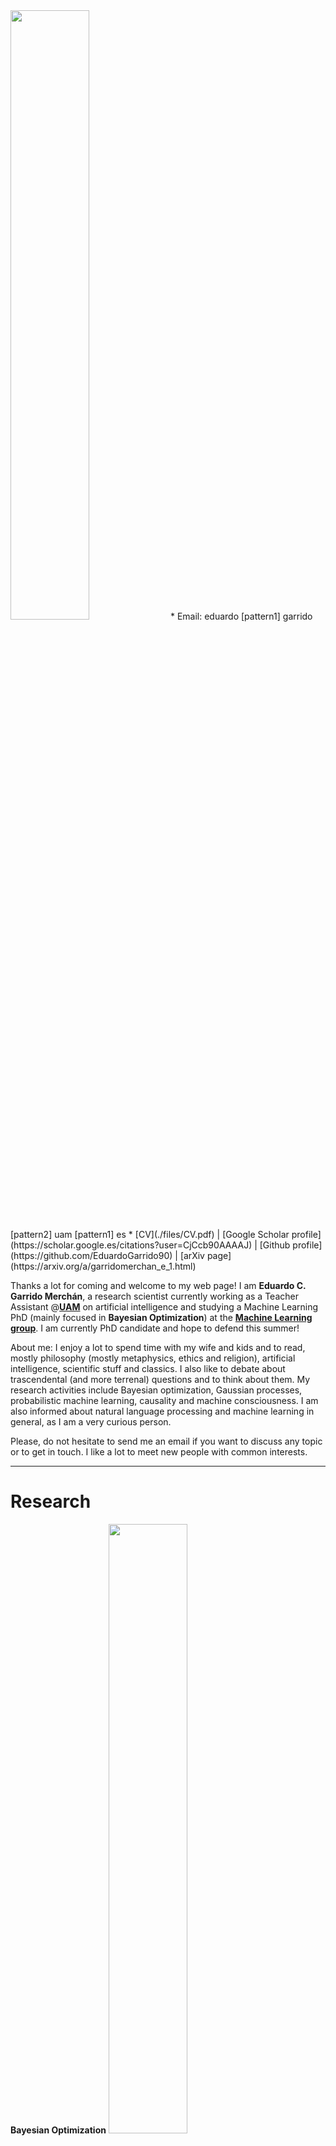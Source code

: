 <img src="files/photo.jpg" width="50%"/>
* Email: eduardo [pattern1] garrido [pattern2] uam [pattern1] es
* [CV](./files/CV.pdf) | [Google Scholar profile](https://scholar.google.es/citations?user=CjCcb90AAAAJ) | [Github profile](https://github.com/EduardoGarrido90) | [arXiv page](https://arxiv.org/a/garridomerchan_e_1.html)

Thanks a lot for coming and welcome to my web page! I am 
**Eduardo C. Garrido Merchán**, a research scientist currently working as a Teacher Assistant @[**UAM**](http://www.uam.es/) on artificial intelligence and studying a Machine Learning PhD (mainly focused in **Bayesian Optimization**) at the [**Machine Learning group**](http://arantxa.ii.uam.es/~gaa/publications.html). I am currently PhD candidate and hope to defend this summer!

About me: I enjoy a lot to spend time with my wife and kids and to read, mostly philosophy (mostly metaphysics, ethics and religion), artificial intelligence, scientific stuff and classics. I also like to debate about trascendental (and more terrenal) questions and to think about them. My research activities include Bayesian optimization, Gaussian processes, 
probabilistic machine learning, causality and machine consciousness. I am also informed about natural language processing and 
machine learning in general, as I am a very curious person.

Please, do not hesitate to send me an email if you want to discuss any topic or to get in touch. I like a lot to meet new people with common interests. 

* * *

# Research

**Bayesian Optimization**
<img src="files/constrained_multiobjective.png" width="50%"/>

This is my main area of research. 
With Bayesian Optimization we can auto-tune any machine learning 
algorithm. Furthermore, we can even perform automatic machine learning 
or optimize real industrial applications. Have you ever dream on 
pressing a red button and getting the perfect configuration for an 
algorithm or process without even thinking about how it works? Here is 
your solution. My work resides in expansions of the Bayesian 
Optimization framework. Main papers:
* Garrido-Merchán, E. C. and Hernández-Lobato, D. *Dealing with categorical and integer-valued variables in Bayesian optimization with Gaussian processes*. **Neurocomputing**, 380:20-35, 2020. [URL](https://doi.org/10.1016/j.neucom.2019.11.004)
* Garrido-Merchán, E.C. and Hernández-Lobato, D. *Predictive Entropy Search for Multi-objective Bayesian Optimization with Constraints*. **Neurocomputing**, 361:50-68, 2019. [URL](https://doi.org/10.1016/j.neucom.2019.06.025)

**Gaussian processes**
<img src="files/posterior_mean_persp3d.png" width="50%"/>

Bayesian Optimization uses Probabilistic Models in order to work. Gaussian Processes are an example. There are 
lots of stochastic processes that serve as priors over functions. These 
are like probability distributions that serve as priors over data, but 
for functions. These are very useful and beautiful to study models. My 
work resides on expanding Gaussian Processes to different scenarios. 
Main papers:
* Garrido-Merchán, E. C. and Hernández-Lobato, D. *Dealing with categorical and integer-valued variables in Bayesian optimization with Gaussian processes*. **Neurocomputing**, 380:20-35, 2020. [URL](https://doi.org/10.1016/j.neucom.2019.11.004)
* Villacampa, C., Zaldivar, B., Garrido-Merchán, E. C. and Hernández-Lobato, D. *Multi-class Gaussian Process Classification with Noisy Inputs*. **Journal of Machine Learning Research**, 22(36):1-52, 2021. [URL](https://jmlr.csail.mit.edu/papers/v22/20-107.html)

**Causality**
<img src="files/lung_cancer_cut.png" width="50%"/>

Correlations are not the only important thing in 
machine learning. I can push a train when it starts moving and retain it
 when it stops. My movements are correlated with those of the train 
but... the train stops moving because of my actions? Although there is 
correlation there is not causation. Causation is important. I study 
different ways to represent causation using graphs. Main papers:
* Sobrino, A., Garrido-Merchán, E. C. and Puente, C. *Fuzzy Stochastic Timed Petri Nets for Causal Properties Representation*. **Journal of New Mathematics and Natural Computation**, accepted, 2021. [URL](https://doi.org/10.1142/S1793005721500320)
* Puente, C., Sobrino, A., Olivas, J. A. and Garrido, E. *Summarizing information by means of causal sentences through causal graphs*. **Journal of Applied Logic**, 24(B):3-14. [URL](https://doi.org/10.1016/j.jal.2016.11.020)
* Garrido-Merchán, E. C., Puente, C. and Palacios, R. *Fake News Detection by Means of Uncertainty Weighted Causal Graphs*. **Lecture Notes in Artificial Intelligence (HAIS 2020)**, 12344:13-24, 2020. [URL](https://doi.org/10.1007/978-3-030-61705-9_2)

**Machine consciousness**
<img src="files/consciousness.jpg" width="50%"/>

This is personal research but I consider 
to know as much about this as from my other research. Consciousness is a topic that lies in 
the borderline of the scientific method, but now even Yoshua Bengio 
studies it. It is an interdisciplinary area targeted as well by brain 
inspired AI. Philosophy of Mind has worked in this topic for quite a 
long time. Neuroscientist are also working a lot here. It is quite challenging to write about this topic but as I study lots of philosophy I think that I can also contribute to this field as an interdisciplinary computer science philosopher. 
* Garrido-Merchán, E. C. and Molina, M. *A Machine Consciousness Architecture Based on Deep Learning and Gaussian Processes*. **Lecture Notes in Artificial Intelligence (HAIS 2021)**, 12344:350-361, 2021. [URL](https://doi.org/10.1007/978-3-030-61705-9_29)


* * *

# Teaching

**Laboratory/practical at Universidad Autonoma de Madrid**
* 2021: Artificial Intelligence. (3 final degree thesis)
* 2018-2020: Artificial Intelligence. Compilers. (1 final degree thesis)
* 2018: Databases. (2 final degree thesis)
* 2017-2018: Artificial Intelligence and Operative Systems. Directed three final degree thesis about optimization in arts. (Cooking, music and images)
* 2016-2017: Operative Systems.

**Data Science courses**
* Msc of Data Science at Universidad de Alcalá: Tools of Data science: R and Tidyverse course.
* REALE insurances: Deep Learning and Ensembles course. Theory and practice.

* * *

# Publications
## Preprints
*	Garrido-Merchán, E.C. and Hernández-Lobato, D. *Parallel Predictive Entropy Search for Multi-objective Bayesian Optimization with Constraints*. [URL](https://arxiv.org/abs/2004.00601)
*	Garrido-Merchán, E.C., Puente, C., Sobrino, A. and Olivas, J. A. *Uncertainty Weighted Causal Graphs*. [URL](https://arxiv.org/abs/2002.00429)
*	Garrido-Merchán, E.C., Molina, M. and Mendoza, F. M. *An Artificial Consciousness Model and its relations with Philosophy of Mind*. Under review, 2021. [URL](https://arxiv.org/abs/2011.14475)

## Refereed Journals
* Balázs, Csaba, et al. *A comparison of optimisation algorithms for high-dimensional particle and astrophysics applications*. **Journal of High Energy Physics**, accepted, 2021. [URL](https://arxiv.org/abs/2101.04525)
* Sobrino, A., Garrido-Merchán, E. C. and Puente, C. *Fuzzy Stochastic Timed Petri Nets for Causal Properties Representation*. **Journal of New Mathematics and Natural Computation**, accepted, 2021. [URL](https://doi.org/10.1142/S1793005721500320)
Villacampa, C., Zaldivar, B., Garrido-Merchán, E. C. and Hernández-Lobato, D. *Multi-class Gaussian Process Classification with Noisy Inputs*. **Journal of Machine Learning Research**, 22(36):1-52, 2021. [URL](https://jmlr.csail.mit.edu/papers/v22/20-107.html)
* Garrido-Merchán, E. C. and Hernández-Lobato, D.	*Dealing with categorical and integer-valued variables in Bayesian optimization with Gaussian processes*. **Neurocomputing**, 380:20-35, 2020. [URL](https://doi.org/10.1016/j.neucom.2019.11.004)
* Garrido-Merchán, E.C. and Hernández-Lobato, D. *Predictive Entropy Search for Multi-objective Bayesian Optimization with Constraints*. **Neurocomputing**, 361:50-68, 2019. [URL](https://doi.org/10.1016/j.neucom.2019.06.025)
* Cornejo-Bueno, L., Garrido-Merchán, E. C., Hernández-Lobato, D. and Salcedo-Sanz, S. *Bayesian optimization of a hybrid system for robust ocean wave features prediction*. **Neurocomputing**, 275:818-828, 2018. [URL](https://doi.org/10.1016/j.neucom.2017.09.025)
* Puente, C., Sobrino, A., Olivas, J. A. and Garrido, E. *Summarizing information by means of causal sentences through causal graphs*. **Journal of Applied Logic**, 24(B):3-14, 2017. [URL](https://doi.org/10.1016/j.jal.2016.11.020)

## Conferences
* Garrido-Merchán, E. C. *Transhumanismo y Consciencia Fenoménica*. **Congreso Razón Abierta**, accepted, 2021.
* Asencio-Martín, L. and Garrido-Merchán, E. C.	*A Similarity Measure of Gaussian Process Predictive Distributions*. **Lecture Notes in Artificial Intelligence (CAEPIA 2021)**, accepted, 2021. [URL](https://arxiv.org/abs/2101.08061)
* Jariego-Pérez, L. C. and Garrido-Merchán, E. C.	*Towards Automatic Bayesian Optimization: A first step involving acquisition functions*. **Lecture Notes in Artificial Intelligence (CAEPIA 2021)**, accepted, 2021. [URL](https://arxiv.org/abs/2003.09643)
* González-Carvajal, S. and Garrido-Merchán, E. C. *Comparing BERT against traditional machine learning text classification*.	**Proceedings of the XIX Conferencia de la Asociación Española para la Inteligencia Artificial (CAEPIA 2021)**, accepted, 2021.	[URL](https://arxiv.org/abs/2005.13012)
* Garrido-Merchán, E. C. and Molina, M. *A Machine Consciousness Architecture Based on Deep Learning and Gaussian Processes*.	**Lecture Notes in Artificial Intelligence (HAIS 2020)**, 12344:350-361, 2020. [URL](https://doi.org/10.1007/978-3-030-61705-9_29)
* Garrido-Merchán, E. C., Puente, C. and Palacios, R. *Fake News Detection by Means of Uncertainty Weighted Causal Graphs*. **Lecture Notes in Artificial Intelligence (HAIS 2020)**, 12344:13-24, 2020. [URL](https://doi.org/10.1007/978-3-030-61705-9_2)
* Garrido-Merchán, E. C., Puente C. and Olivas, J. A. *Generating a Question Answering System from Text Causal Relations*. **Lecture Notes in Artificial Intelligence (HAIS 2019)**, 11734:14-25, Springer, 2019. [URL](https://doi.org/10.1007/978-3-030-29859-3_2)
* Garrido-Merchán, E. C. and Albarca-Molina, A. *Suggesting Cooking Recipes Through Simulation and Bayesian Optimization*. **Lecture Notes in Computer Science (IDEAL 2018)**, 11314:117-124, 2018. [URL](https://doi.org/10.1007/978-3-030-03493-1_30)
* Córdoba, I., Garrido-Merchán, E. C., Hernández-Lobato, D., Bielza, C. and Larrañaga, P. *Bayesian Optimization of the PC Algorithm for Learning Gaussian Bayesian Networks*. **Lecture Notes in Artificial Intelligence (CAEPIA 2018)**, 11160:44-54, 2018. [URL](https://doi.org/10.1007/978-3-030-00374-6_5)
* Cornejo-Bueno, L., Garrido-Merchán, E. C., Hernández-Lobato, D. and Salcedo-Sanz, S. *Bayesian Optimization of a Hybrid Prediction System for Optimal Wave Energy Estimation Problems*. **Lecture Notes in Computer Science (IWANN 2017)**, 10305:648-660, Springer, 2017. [URL](https://doi.org/10.1007/978-3-319-59153-7_56)
* Puente, C., Sobrino, A., Garrido, E. and Olivas, J. A. *Summarizing Information by Means of Causal Sentences Through Causal Questions*. **Advances in Intelligent Systems and Computing**, 368:353-363, Springer, 2015. [URL](https://doi.org/10.1007/978-3-319-19719-7_31)
* Puente, C., Garrido, E. and Olivas, J. A. *Answering Questions by Means of Causal Sentences*. **Lecture Notes in Artificial Intelligence (FQAS 2013)**, 8132:91-99, Springer, 2013. [URL](https://doi.org/10.1007/978-3-642-40769-7_8)
* Puente, C., Olivas, J. A., Garrido, E. and Seisdedos, R. *Compressing the representation of a causal graph*. **Proceedings of the 2013 Joint IFSA World Congress and NAFIPS Annual Meeting (IFSA/NAFIPS)**, 122-127, IEEE, 2013. [URL](https://doi.org/10.1109/IFSA-NAFIPS.2013.6608386)
* Puente, C., Olivas, J. A., Garrido, E. and Seisdedos, R. *Creating a natural language summary from a compressed causal graph*. **Proceedings of the 2013 Joint IFSA World Congress and NAFIPS Annual Meeting (IFSA/NAFIPS)**, 513-518, IEEE, 2013. [URL](https://doi.org/10.1109/IFSA-NAFIPS.2013.6608453)

* * *

# Code 

Here are some links to my public code on Github or to codes where I have collaborated, I have a lot more of private repos, soon they will be available!
* Branch of Spearmint Bayesian optimization tool with my Bayesian optimization methods (not all!) [URL](https://github.com/EduardoGarrido90/Spearmint)
* Bayesian optimization of the Bayesian Networks PC algorithm: [URL](https://github.com/EduardoGarrido90/bopc)
* Probabilistic causal graphs (PCGs) Python-Prolog implementation, causal relations engine and fake news classifier based in PCGs [URL](https://github.com/EduardoGarrido90/omnius)
* Multi-class Gaussian Process Classification with Noisy Inputs [URL](https://github.com/EduardoGarrido90/GPInputNoise)
* Framework for the high-dimensional sampling challenge of DarkMachines.org [URL](https://github.com/DarkMachines/high-dimensional-sampling)

* * *

# Workshop abstracts and posters

* Jariego-Pérez, L. C. and Garrido-Merchán E. C. *Heuristic Bayesian Optimization*.	**Bayesian Inference In Stochastic Processes**, Real Academia de Ciencias Exactas, Físicas y Naturales, Madrid, 2019.
* Garrido Merchán, E. C. and Hernández-Lobato, D. *Parallel Predictive Entropy Search for Multiobjective Optimization with Constraints*. **Bayesian Inference In Stochastic Processes**, Real Academia de Ciencias Exactas, Físicas y Naturales, Madrid, 2019.
* Garrido Merchán, E. C., Zaldívar, B. and Hernández-Lobato, D. *A Gaussian Process Model for Multi-class Classification with Noisy Inputs*. **Bayesian Inference In Stochastic Processes**, Real Academia de Ciencias Exactas, Físicas y Naturales, Madrid, 2019.
* Garrido-Merchán, E. C. and Hernández Lobato, D. *Dealing with Integer and Categorical-valued Variables in Bayesian Optimization with Gaussian Processes*. **AutoML workshop at ICML**, Stockholmsmässan, Stockholm, 2018.
* Córdoba, I., Garrido-Merchán, E. C., Hernández-Lobato, D., Bielza, C. and Larrañaga, P. *Bayesian optimization of the PC algorithm for learning Gaussian Bayesian networks*. **Machine Learning Summer School**, Universidad Autónoma de Madrid, Madrid, 2018.
* Garrido-Merchán, E. C., Hernández-Lobato, D. *Dealing with Integer-valued Variables in Bayesian Optimization with Gaussian Processes*. **AutoML workshop at ICML**, International Convention Centre, Sydney, 2017.
* Garrido-Merchán, E. C. *Information based approaches for Bayesian optimization*. **Advances and applications of data science and engineering**, Real Academia de Ingeniería, Madrid, 2016.
* Garrido-Merchán, E. C. and Hernández-Lobato, D. *Predictive Entropy Search for Multi-objective Bayesian Optimization with Constraints*. **BayesOpt workshop at NeurIPS**, Centro de Convenciones Internacionales, Barcelona, 2016.

* * *

# Other
## Reviewer

AAAI (2020, 2021), UAI (2019, 2020), ECML (2020), ICML (2019 - <i>Top Reviewer</i>), 
ICLR (2019, 2021), NeurIPS (2018, 2019 - <i>Top Reviewer</i>, 2020), ACM Computing Surveys, AISTATS (2018, 2021), AutoML (2018, 2019, 2020), BayesOpt (2017)

## Education
* **Gaussian Process Summer School** 2020.
* **Machine Learning Summer School** 2018, Volunteer and Co-organizer

* * *

# Personal

## Literature recommendations
Some scifi narrative that you may like:
* **Olaf Stapledon**: Star Maker, The First and Last Men, Weird John. 
* **Greg Egan**: Hard scifi. Schild ladder, Quarantine.
* **Liu Cixin**: The Three Body Problem trilogy, specially the last one: Death's End.
* **H.P. Lovecraft**: Complete narrative. Master of cosmic terror.
* **Arthur C. Clarke**: Childhood's end, 2001: A space oddysey and all the books in the saga, The city and the stars, Rendezvous with Rama. Like Olaf Stapledon, but more commercial.
* **Stephen Baxter**: Manifold Time, Manifold Space. Arthur C. Clarke of the 21th century.
* **Frank Herbert**: Destination Void, The prequels of Dune. Brilliant.
* **Isaac Asimov**: The Last Question, The Last Answer, Foundation Saga. (Specially the Second Foundation!) A classic.
* **Andy Weir**: The Egg (Only five pages, give it a try!). Spinoza's God in a tale.

## Videogames recommendations
I specially enjoy RPGs amongst the rest of videogames, these are my favourites, ordered:
* **Xenoblade Chronicles definitive edition** Nintendo Switch. Brilliant plot, philosophical references to Nietzsche.
* **Chronno Trigger** SNES. Outstanding history, covering all the ages. The main character reflects Jesus of Nazareth.
* **Lufia II** SNES. Most romantic ending ever seen in a videogame.
* **Terranigma** SNES. 
I also used to play a lot to **Age of Empires II** when I was young.

## Philosophy recommendations
I love philosophy since I was a kid. Hence, I have read quite a lot. In particular, I like philosophy of mind, science, of religion, metaphysics and ethics. Here are some recommendations:
* **History of philosophy** I recommend Reale's books for a quick tour and Copleston books for a more detailed tour. Fraile's book are quite good for the antique and medieval world. 
* **Ethics** Catholic values are great to build a better world. Even if you do not believe, reading (without prejudice for the non-believers) the Bible and in particular The New Testament can be quite an experience. Just give it a try.
* **Faith and reason** All the debates of medieval times are quite interesting. Concretely, Saint Augustine times are very interesting to read. I also recommend actual debates for example of William Lane Craig.
* **Mind** Philosophy of mind is such an amazing field. Debates of David Chalmers vs Daniel Dennett are quite interesting. The conversation is about the hard problem of consciousness.
* **Metaphysics and the ancient world** Here, I recommend to start with the presocratics, Plato and Aristotle.

I prefer to keep my views, beliefs and opinions about these topics private. But do not hesitate in debating with me any philosophical, political or religious topic, I will be delighted to do so!
